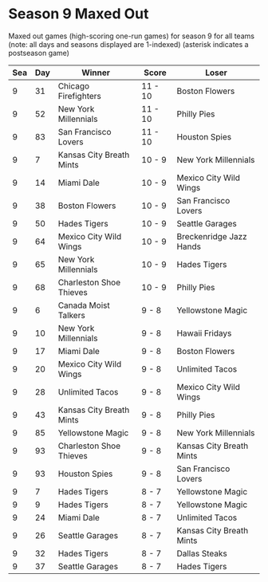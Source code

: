 # Season 9 Maxed Out



Maxed out games (high-scoring one-run games) for season 9 for all teams (note: all days and seasons displayed are 1-indexed) (asterisk indicates a postseason game)


| Sea | Day | Winner | Score | Loser | 
| ------ |------ |------ |------ |------ |
| 9 | 31 | Chicago Firefighters | 11 - 10 | Boston Flowers | 
| 9 | 52 | New York Millennials | 11 - 10 | Philly Pies | 
| 9 | 83 | San Francisco Lovers | 11 - 10 | Houston Spies | 
| 9 | 7 | Kansas City Breath Mints | 10 - 9 | New York Millennials | 
| 9 | 14 | Miami Dale | 10 - 9 | Mexico City Wild Wings | 
| 9 | 38 | Boston Flowers | 10 - 9 | San Francisco Lovers | 
| 9 | 50 | Hades Tigers | 10 - 9 | Seattle Garages | 
| 9 | 64 | Mexico City Wild Wings | 10 - 9 | Breckenridge Jazz Hands | 
| 9 | 65 | New York Millennials | 10 - 9 | Hades Tigers | 
| 9 | 68 | Charleston Shoe Thieves | 10 - 9 | Philly Pies | 
| 9 | 6 | Canada Moist Talkers | 9 - 8 | Yellowstone Magic | 
| 9 | 10 | New York Millennials | 9 - 8 | Hawaii Fridays | 
| 9 | 17 | Miami Dale | 9 - 8 | Boston Flowers | 
| 9 | 20 | Mexico City Wild Wings | 9 - 8 | Unlimited Tacos | 
| 9 | 28 | Unlimited Tacos | 9 - 8 | Mexico City Wild Wings | 
| 9 | 43 | Kansas City Breath Mints | 9 - 8 | Philly Pies | 
| 9 | 85 | Yellowstone Magic | 9 - 8 | New York Millennials | 
| 9 | 93 | Charleston Shoe Thieves | 9 - 8 | Kansas City Breath Mints | 
| 9 | 93 | Houston Spies | 9 - 8 | San Francisco Lovers | 
| 9 | 7 | Hades Tigers | 8 - 7 | Yellowstone Magic | 
| 9 | 9 | Hades Tigers | 8 - 7 | Yellowstone Magic | 
| 9 | 24 | Miami Dale | 8 - 7 | Unlimited Tacos | 
| 9 | 26 | Seattle Garages | 8 - 7 | Kansas City Breath Mints | 
| 9 | 32 | Hades Tigers | 8 - 7 | Dallas Steaks | 
| 9 | 37 | Seattle Garages | 8 - 7 | Hades Tigers | 



